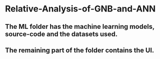 # Relative-Analysis-of-GNB-and-ANN
## The ML folder has the machine learning models, source-code and the datasets used.
## The remaining part of the folder contains the UI.
